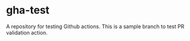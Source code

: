 # gha-test
A repository for testing Github actions. This is a sample branch to test PR validation action.
